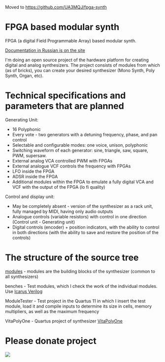 Moved to https://github.com/UA3MQJ/fpga-synth

# FPGA based modular synth #

FPGA (a digital Field Programmable Array) based modular synth.

<a href='https://sites.google.com/site/analogsynthdiy/sobstvennye-razrabotki/sintezator-na-baze-plis'>Documentation in Russian is on the site</a>

I'm doing an open source project of the hardware platform for creating digital and analog synthesizers. The project consists of modules from which (as of bricks), you can create your desired synthesizer (Mono Synth, Poly Synth, Organ, etc).

# Technical specifications and parameters that are planned #

Generating Unit:

  * 16 Polyphonic
  * Every vote - two generators with a detuning frequency, phase, and pan control
  * Selectable and configurable modes: one voice, unison, polyphonic
  * Switching waveform of each generator: sine, triangle, saw, square, PWM, supersaw.
  * External analog VCA controlled PWM with FPGAs
  * External analogue VCF controls the frequency with FPGAs
  * LFO inside the FPGA
  * ADSR inside the FPGA
  * Additional modules within the FPGA to emulate a fully digital VCA and VCF with the output of the FPGA (lo fi quality)

Control and display unit:

  * May be completely absent - version of the synthesizer as a rack unit, fully managed by MIDI, having only audio outputs
  * Analogue controls (variable resistors) with control in one direction (Control unit - Generating unit)
  * Digital controls (encoder) + position indicators, with the ability to control in both directions (with the ability to save and restore the position of the controls)

# The structure of the source tree #

[modules](http://code.google.com/p/fpga-synth/wiki/Modules) - modules are the building blocks of the synthesizer (common to all synthesizers)

benches - Test modules, which I check the work of the individual modules. Use <a href='http://bleyer.org/icarus/'>Icarus Verilog</a>

ModuleTester - Test project in the Quartus 11 in which I insert the test module, load it and compile inputs to determine its size in cells, memory multipliers, as well as the maximum frequency

VitaPolyOne - Quartus project of synthesizer <a href='https://sites.google.com/site/analogsynthdiy/sobstvennye-razrabotki/sintezator-na-baze-plis/6-vsti/1-vita-poly'>VitaPolyOne</a>

# Please donate project #
<a href='https://www.paypal.com/cgi-bin/webscr?cmd=_s-xclick&hosted_button_id=527FFNJ2XQFVA'> <img src='https://www.paypalobjects.com/en_US/i/btn/btn_donateCC_LG.gif'>